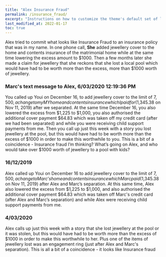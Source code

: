 ```yaml
---
title: "Alex Insurance Fraud"
permalink: /insurance_fraud/
excerpt: "Instructions on how to customize the theme's default set of layouts, includes, and stylesheets when using the Ruby Gem version."
last_modified_at: 2022-01-17
toc: true
---
```


Alex tried to commit what looks like Insurance Fraud to an insurance policy that was in my name. In one phone call, **She** added jewellery cover to the home and contents insurance of the matrimonial home while at the same time lowering the excess amount to $1000. Then a few months later she made a claim for jewellery that she reckons that she lost a local pool which would have had to be worth more than the excess, more than $1000 worth of jewellery.

### Marc's text message to Alex, 6/03/2020 12:19:36 PM
You called up Youi on December 16, to add jewellery cover to the limit of $7,500 , a change to my MY home and contents insurance which I paid for ($1,345.38 on Nov 11, 2019) after we separated. At the same time December 16, you also lowered the excess from $1,225 to $1,000, you also authorised the additional cover payment $64.83 which was taken off my credit card (after we had been separated) and while you were receiving child support payments from me. Then you call up just this week with a story you lost jewellery at the pool, but this would have had to be worth more than the excess of $1000 in order to make this worthwhile to you. This is a bit of a coincidence - Insurance fraud I’m thinking? What’s going on Alex, and who would take over $1000 worth of jewellery to a pool with kids?

### 16/12/2019
Alex called up Youi on December 16 to add jewellery cover to the limit of $7,500, a change to Marc’s home and contents insurance which Marc paid ($1,345.38 on Nov 11, 2019) after Alex and Marc’s separation. At this same time, Alex also lowered the excess from $1,225 to $1,000, and also authorised the additional cover payment $64.83 which was taken off Marc's credit card (after Alex and Marc’s separation) and while Alex were receiving child support payments from me. 

### 4/03/2020
Alex calls up just this week with a story that she lost jewellery at the pool or it was stolen, but this would have had to be worth more than the excess of $1000 in order to make this worthwhile to her. Plus one of the items of jewellery lost was an engagement ring (just after Alex and Marc's separation). This is all a bit of a coincidence - it looks like Insurance fraud